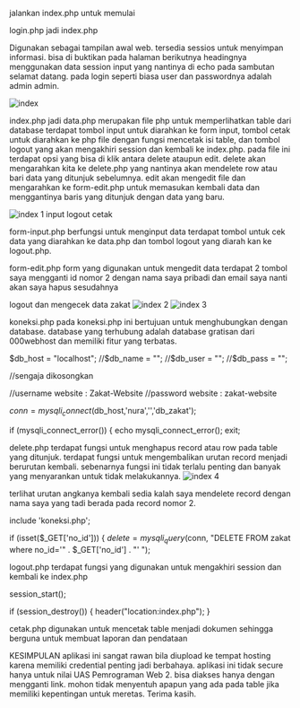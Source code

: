 jalankan index.php untuk memulai

login.php jadi index.php

Digunakan sebagai tampilan awal web. tersedia sessios untuk menyimpan informasi. bisa di buktikan pada halaman berikutnya headingnya menggunakan data session input yang nantinya di echo pada sambutan selamat datang. pada login seperti biasa user dan passwordnya adalah admin admin.

![index](https://user-images.githubusercontent.com/80049019/125937049-fb577899-bdb6-4a3e-898e-02f15e4509cf.png)

index.php jadi data.php
merupakan file php untuk memperlihatkan table dari database terdapat tombol input untuk diarahkan ke form input, tombol cetak untuk diarahkan ke php file dengan fungsi mencetak isi table, dan tombol logout yang akan mengakhiri session dan kembali ke index.php. pada file ini terdapat opsi yang bisa di klik antara delete ataupun edit. delete akan mengarahkan kita ke delete.php yang nantinya akan mendelete row atau bari data yang ditunjuk sebelumnya. edit akan mengedit file dan mengarahkan ke form-edit.php untuk memasukan kembali data dan menggantinya baris yang ditunjuk dengan data yang baru.

![index 1](https://user-images.githubusercontent.com/80049019/125937167-883a24b2-dd52-42cf-92a2-b8dab50c4542.png)
input
logout
cetak

form-input.php
berfungsi untuk menginput data terdapat tombol untuk cek data yang diarahkan ke data.php dan tombol logout yang diarah kan ke logout.php.

form-edit.php
form yang digunakan untuk mengedit data terdapat 2 tombol saya mengganti id nomor 2 dengan nama saya pribadi dan email saya nanti akan saya hapus sesudahnya

logout dan mengecek data zakat
![index 2](https://user-images.githubusercontent.com/80049019/125937316-06894df1-02fe-40a9-9909-d1ba6d71ba15.png)
![index 3](https://user-images.githubusercontent.com/80049019/125937357-b701f3f7-b67a-4519-b617-2818fd51f1f6.png)

koneksi.php
pada koneksi.php ini bertujuan untuk menghubungkan dengan database. database yang terhubung adalah database gratisan dari 000webhost dan memiliki fitur yang terbatas.

$db_host = "localhost";
//$db_name = "";
//$db_user = "";
//$db_pass = "";

//sengaja dikosongkan 

//username website : Zakat-Website
//password website : zakat-website

$conn = mysqli_connect($db_host,'nura','','db_zakat');


if (mysqli_connect_error()) {
    echo mysqli_connect_error();
    exit;

delete.php
terdapat fungsi untuk menghapus record atau row pada table yang ditunjuk. terdapat fungsi untuk mengembalikan urutan record menjadi berurutan kembali. sebenarnya fungsi ini tidak terlalu penting dan banyak yang menyarankan untuk tidak melakukannya.
![index 4](https://user-images.githubusercontent.com/80049019/125937489-3a2be727-8ff2-42a0-a67b-bca6551f10df.png)

terlihat urutan angkanya kembali sedia kalah saya mendelete record dengan nama saya yang tadi berada pada record nomor 2.

include 'koneksi.php';



if (isset($_GET['no_id'])) {
    $delete = mysqli_query($conn, "DELETE FROM zakat where no_id='" . $_GET['no_id'] . "' ");

 

logout.php
terdapat fungsi yang digunakan untuk mengakhiri session dan kembali ke index.php


session_start();

if (session_destroy()) {
    header("location:index.php");
}


cetak.php
digunakan untuk mencetak table menjadi dokumen sehingga berguna untuk membuat laporan dan pendataan

 <script>
		window.print();
	</script>
  
  
  
  
  KESIMPULAN
aplikasi ini sangat rawan bila diupload ke tempat hosting karena memiliki credential penting jadi berbahaya. aplikasi ini tidak secure hanya untuk nilai UAS Pemrograman Web 2. bisa diakses hanya dengan mengganti link. mohon tidak menyentuh apapun yang ada pada table jika memiliki kepentingan untuk meretas. Terima kasih.
